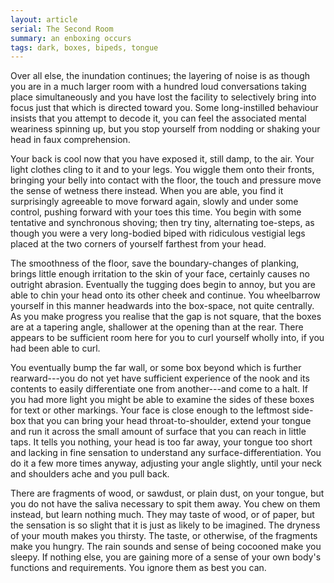```yaml
---
layout: article
serial: The Second Room
summary: an enboxing occurs
tags: dark, boxes, bipeds, tongue
---
```


Over all else, the inundation continues; the layering of noise is as though you are in a much larger room with a hundred loud conversations taking place simultaneously and you have lost the facility to selectively bring into focus just that which is directed toward you.  Some long-instilled behaviour insists that you attempt to decode it, you can feel the associated mental weariness spinning up, but you stop yourself from nodding or shaking your head in faux comprehension.

Your back is cool now that you have exposed it, still damp, to the air. Your light clothes cling to it and to your legs. You wiggle them onto their fronts, bringing your belly into contact with the floor, the touch and pressure move the sense of wetness there instead. When you are able, you find it surprisingly agreeable to move forward again, slowly and under some control, pushing forward with your toes this time.  You begin with some tentative and synchronous shoving; then try tiny, alternating toe-steps, as though you were a very long-bodied biped with ridiculous vestigial legs placed at the two corners of yourself farthest from your head.

The smoothness of the floor, save the boundary-changes of planking, brings little enough irritation to the skin of your face, certainly causes no outright abrasion.  Eventually the tugging does begin to annoy, but you are able to chin your head onto its  other cheek and continue. You wheelbarrow yourself in this manner headwards into the box-space, not quite centrally. As you make progress you realise that the gap is not square, that the boxes are at a tapering angle, shallower at the opening than at the rear.  There appears to be sufficient room here for you to curl yourself wholly into, if you had been able to curl.

You eventually bump the far wall, or some box beyond which is further rearward---you do not yet have sufficient experience of the nook and its contents to easily differentiate one from another---and come to a halt.  If you had more light you might be able to examine the sides of these boxes for text or other markings.  Your face is close enough to the leftmost side-box that you can bring your head throat-to-shoulder, extend your tongue and run it across the small amount of surface that you can reach in little taps.  It tells you nothing, your head is too far away, your tongue too short and lacking in fine sensation to understand any surface-differentiation.  You do it a few more times anyway, adjusting your angle slightly, until your neck and shoulders ache and you pull back.

There are fragments of wood, or sawdust, or plain dust, on your tongue, but you do not have the saliva necessary to spit them away.  You chew on them instead, but learn nothing much.  They may taste of wood, or of paper, but the sensation is so slight that it is  just as likely to be imagined.  The dryness of your mouth makes you thirsty.  The taste, or otherwise, of the fragments make you hungry.  The rain sounds and sense of being cocooned make you sleepy.  If nothing else, you are gaining more of a sense of your own body's functions and requirements.  You ignore them as best you can. 
